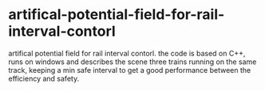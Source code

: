 # artifical-potential-field-for-rail-interval-contorl
artifical potential field for rail interval contorl. the code is based on C++, runs on windows and  describes the scene three trains running on the same track, keeping a min safe interval to get a good performance between the efficiency and safety.
